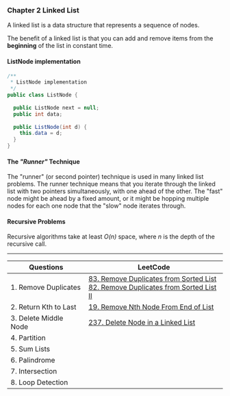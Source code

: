 ### Chapter 2 Linked List

A linked list is a data structure that represents a sequence of nodes.

The benefit of a linked list is that you can add and remove items from the **beginning** of the list in constant time.

#### ListNode implementation

```java
/**
 * ListNode implementation
 */
public class ListNode {
  
  public ListNode next = null;
  public int data;
  
  public ListNode(int d) {
    this.data = d;
  }
}
```

#### The *"Runner"* Technique
The "runner" (or second pointer) technique is used in many linked list problems. The runner technique means that you 
iterate through the linked list with two pointers simultaneously, with one ahead of the other. The "fast" node might be 
ahead by a fixed amount, or it might be hopping multiple nodes for each one node that the "slow" node iterates through.


#### Recursive Problems
Recursive algorithms take at least *O(n)* space, where *n* is the depth of the recursive call.


---

| Questions             | LeetCode                               |
| --------------------- | -------------------------------------- |
| 1. Remove Duplicates  | [83. Remove Duplicates from Sorted List](https://leetcode.com/problems/remove-duplicates-from-sorted-list/) <br> [82. Remove Duplicates from Sorted List II](https://leetcode.com/problems/remove-duplicates-from-sorted-list-ii) | 
| 2. Return Kth to Last | [19. Remove Nth Node From End of List](https://leetcode.com/problems/remove-nth-node-from-end-of-list) |
| 3. Delete Middle Node | [237. Delete Node in a Linked List](https://leetcode.com/problems/delete-node-in-a-linked-list) |
| 4. Partition          | |
| 5. Sum Lists          | |
| 6. Palindrome         | |
| 7. Intersection       | |
| 8. Loop Detection     | |

